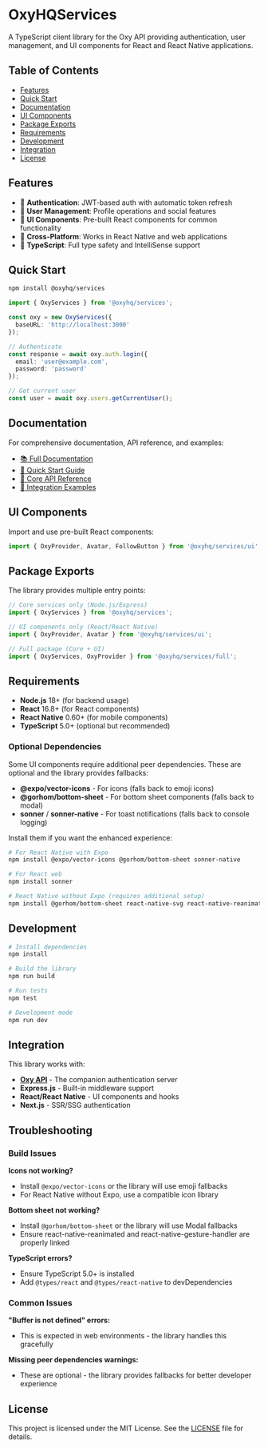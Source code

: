 # OxyHQServices

A TypeScript client library for the Oxy API providing authentication, user management, and UI components for React and React Native applications.

## Table of Contents

- [Features](#features)
- [Quick Start](#quick-start)
- [Documentation](#documentation)
- [UI Components](#ui-components)
- [Package Exports](#package-exports)
- [Requirements](#requirements)
- [Development](#development)
- [Integration](#integration)
- [License](#license)

## Features

- 🔐 **Authentication**: JWT-based auth with automatic token refresh
- 👥 **User Management**: Profile operations and social features
- 🎨 **UI Components**: Pre-built React components for common functionality
- 📱 **Cross-Platform**: Works in React Native and web applications
- 🔧 **TypeScript**: Full type safety and IntelliSense support

## Quick Start

```bash
npm install @oxyhq/services
```

```typescript
import { OxyServices } from '@oxyhq/services';

const oxy = new OxyServices({
  baseURL: 'http://localhost:3000'
});

// Authenticate
const response = await oxy.auth.login({
  email: 'user@example.com',
  password: 'password'
});

// Get current user
const user = await oxy.users.getCurrentUser();
```

## Documentation

For comprehensive documentation, API reference, and examples:

- [📚 Full Documentation](./docs/README.md)
- [🚀 Quick Start Guide](./docs/quick-start.md)
- [🔐 Core API Reference](./docs/core-api.md)
- [💼 Integration Examples](./docs/examples/)

## UI Components

Import and use pre-built React components:

```typescript
import { OxyProvider, Avatar, FollowButton } from '@oxyhq/services/ui';
```

## Package Exports

The library provides multiple entry points:

```typescript
// Core services only (Node.js/Express)
import { OxyServices } from '@oxyhq/services';

// UI components only (React/React Native)
import { OxyProvider, Avatar } from '@oxyhq/services/ui';

// Full package (Core + UI)
import { OxyServices, OxyProvider } from '@oxyhq/services/full';
```

## Requirements

- **Node.js** 18+ (for backend usage)
- **React** 16.8+ (for React components)
- **React Native** 0.60+ (for mobile components)
- **TypeScript** 5.0+ (optional but recommended)

### Optional Dependencies

Some UI components require additional peer dependencies. These are optional and the library provides fallbacks:

- **@expo/vector-icons** - For icons (falls back to emoji icons)
- **@gorhom/bottom-sheet** - For bottom sheet components (falls back to modal)
- **sonner** / **sonner-native** - For toast notifications (falls back to console logging)

Install them if you want the enhanced experience:

```bash
# For React Native with Expo
npm install @expo/vector-icons @gorhom/bottom-sheet sonner-native

# For React web
npm install sonner

# React Native without Expo (requires additional setup)
npm install @gorhom/bottom-sheet react-native-svg react-native-reanimated
```

## Development

```bash
# Install dependencies
npm install

# Build the library
npm run build

# Run tests
npm test

# Development mode
npm run dev
```

## Integration

This library works with:
- **[Oxy API](../api/)** - The companion authentication server
- **Express.js** - Built-in middleware support
- **React/React Native** - UI components and hooks
- **Next.js** - SSR/SSG authentication

## Troubleshooting

### Build Issues

**Icons not working?**
- Install `@expo/vector-icons` or the library will use emoji fallbacks
- For React Native without Expo, use a compatible icon library

**Bottom sheet not working?**
- Install `@gorhom/bottom-sheet` or the library will use Modal fallbacks
- Ensure react-native-reanimated and react-native-gesture-handler are properly linked

**TypeScript errors?**
- Ensure TypeScript 5.0+ is installed
- Add `@types/react` and `@types/react-native` to devDependencies

### Common Issues

**"Buffer is not defined" errors:**
- This is expected in web environments - the library handles this gracefully

**Missing peer dependencies warnings:**
- These are optional - the library provides fallbacks for better developer experience

## License

This project is licensed under the MIT License. See the [LICENSE](LICENSE) file for details.
